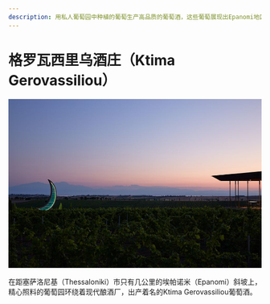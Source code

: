 ```yaml
---
description: 用私人葡萄园中种植的葡萄生产高品质的葡萄酒，这些葡萄展现出Epanomi地区风土的所有鲜明特征。
---
```


# 格罗瓦西里乌酒庄（Ktima Gerovassiliou）

![&#x8461;&#x8404;&#x56ED;&#x63A0;&#x5F71;](../.gitbook/assets/image.png)

在距塞萨洛尼基（Thessaloniki）市只有几公里的埃帕诺米（Epanomi）斜坡上，精心照料的葡萄园环绕着现代酿酒厂，出产着名的Ktima Gerovassiliou葡萄酒。

